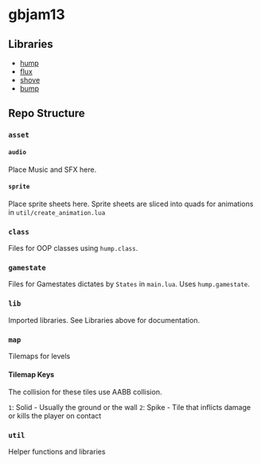 # gbjam13

## Libraries

- [hump](https://hump.readthedocs.io/en/latest/)
- [flux](https://github.com/rxi/flux)
- [shove](https://github.com/Oval-Tutu/shove)
- [bump](https://github.com/kikito/bump.lua)

## Repo Structure

### `asset`

#### `audio`

Place Music and SFX here.

#### `sprite`

Place sprite sheets here. Sprite sheets are sliced into quads for animations in `util/create_animation.lua`

### `class`

Files for OOP classes using `hump.class`.

### `gamestate`

Files for Gamestates dictates by `States` in `main.lua`. Uses `hump.gamestate`.

### `lib`

Imported libraries. See Libraries above for documentation.

### `map`

Tilemaps for levels

#### Tilemap Keys

The collision for these tiles use AABB collision.

`1`: Solid - Usually the ground or the wall
`2`: Spike - Tile that inflicts damage or kills the player on contact

### `util`

Helper functions and libraries